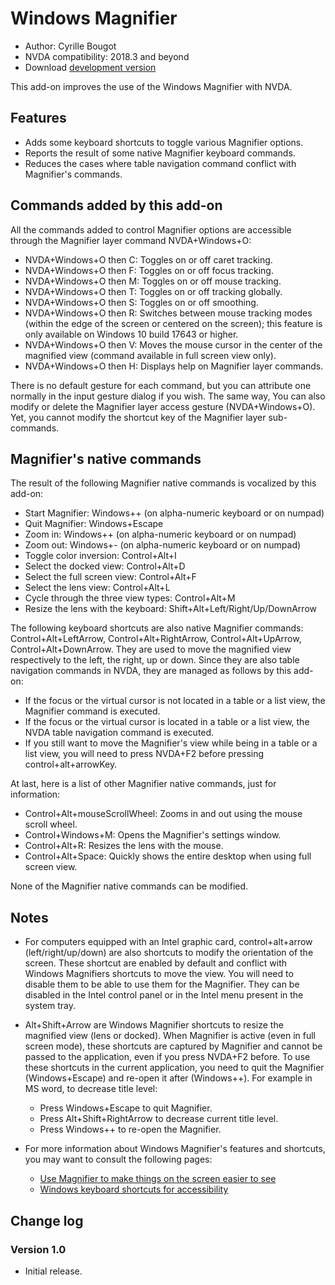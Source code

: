 # Windows Magnifier

* Author: Cyrille Bougot
* NVDA compatibility: 2018.3 and beyond
* Download [development version][2]

This add-on improves the use of the Windows Magnifier with NVDA.


## Features

* Adds some keyboard shortcuts to toggle various Magnifier options.
* Reports the result of some native Magnifier keyboard commands.
* Reduces the cases where table navigation command conflict with Magnifier's commands.


## Commands added by this add-on

All the commands added to control Magnifier options are accessible through the Magnifier layer command NVDA+Windows+O:

* NVDA+Windows+O then C: Toggles on or off caret tracking.
* NVDA+Windows+O then F: Toggles on or off focus tracking.
* NVDA+Windows+O then M: Toggles on or off mouse tracking.
* NVDA+Windows+O then T: Toggles on or off tracking globally.
* NVDA+Windows+O then S: Toggles on or off smoothing.
* NVDA+Windows+O then R: Switches between mouse tracking modes (within the edge of the screen or centered on the screen); this feature is only available on Windows 10 build 17643 or higher.
* NVDA+Windows+O then V: Moves the mouse cursor in the center of the magnified view (command available in full screen view only).
* NVDA+Windows+O then H: Displays help on Magnifier layer commands.

There is no default gesture for each command, but you can attribute one normally in the input gesture dialog if you wish. The same way, You can also modify or delete the Magnifier layer access gesture (NVDA+Windows+O). Yet, you cannot modify the shortcut key of the Magnifier layer sub-commands.


## Magnifier's native commands

The result of the following Magnifier native commands is vocalized by this add-on:

* Start Magnifier: Windows++ (on alpha-numeric keyboard or on numpad)
* Quit Magnifier: Windows+Escape
* Zoom in: Windows++ (on alpha-numeric keyboard or on numpad)
* Zoom out: Windows+- (on alpha-numeric keyboard or on numpad)
* Toggle color inversion: Control+Alt+I
* Select the docked view: Control+Alt+D
* Select the full screen view: Control+Alt+F
* Select the lens view: Control+Alt+L
* Cycle through the three view types: Control+Alt+M
* Resize the lens with the keyboard: Shift+Alt+Left/Right/Up/DownArrow

The following keyboard shortcuts are also native Magnifier commands: Control+Alt+LeftArrow, Control+Alt+RightArrow, Control+Alt+UpArrow, Control+Alt+DownArrow. They are used to move the magnified view respectively to the left, the right, up or down. Since they are also table navigation commands in NVDA, they are managed as follows by this add-on:

* If the focus or the virtual cursor is not located in a table or a list view, the Magnifier command is executed.
* If the focus or the virtual cursor is located in a table or a list view, the NVDA table navigation command is executed.
* If you still want to move the Magnifier's view while being in a table or a list view, you will need to press NVDA+F2 before pressing control+alt+arrowKey.


At last, here is a list of other Magnifier native commands, just for information:

* Control+Alt+mouseScrollWheel: Zooms in and out using the mouse scroll wheel.
* Control+Windows+M: Opens the Magnifier's settings window.
* Control+Alt+R: Resizes the lens with the mouse.
* Control+Alt+Space: Quickly shows the entire desktop when using full screen view.

None of the Magnifier native commands can be modified.


## Notes

* For computers equipped with an Intel graphic card, control+alt+arrow (left/right/up/down) are also shortcuts to modify the orientation of the screen. These shortcut are enabled by default and conflict with Windows Magnifiers shortcuts to move the view. You will need to disable them to be able to use them for the Magnifier. They can be disabled in the Intel control panel or in the Intel menu present in the system tray.
* Alt+Shift+Arrow are Windows Magnifier shortcuts to resize the magnified view (lens or docked). When Magnifier is active (even in full screen mode), these shortcuts are captured by Magnifier and cannot be passed to the application, even if you press NVDA+F2 before. To use these shortcuts in the current application, you need to quit the Magnifier (Windows+Escape) and re-open it after (Windows++). For example in MS word, to decrease title level:

    * Press Windows+Escape to quit Magnifier.
    * Press Alt+Shift+RightArrow to decrease current title level.
    * Press Windows++ to re-open the Magnifier.

* For more information about Windows Magnifier's features and shortcuts, you may want to consult the following pages:

    * [Use Magnifier to make things on the screen easier to see](https://support.microsoft.com/en-us/help/11542/windows-use-magnifier-to-make-things-easier-to-see)
    * [Windows keyboard shortcuts for accessibility](https://support.microsoft.com/en-us/help/13810)


## Change log

### Version 1.0

* Initial release.

[2]: https://addons.nvda-project.org/files/get.php?file=winmag-dev
